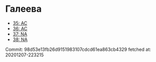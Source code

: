 # Галеева
- [35: AC](35.md)
- [36: AC](36.md)
- [37: NA](37.md)
- [38: NA](38.md)

Commit: 98d53e13fb26d9151983107cdcd61ea863cb4329
 fetched at: 20201207-223215
